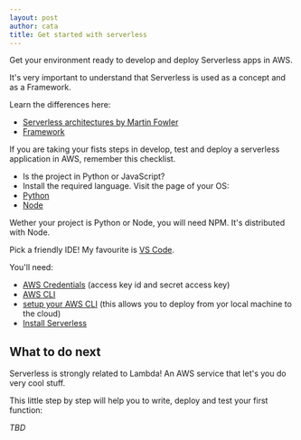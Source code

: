 ```yaml
---
layout: post
author: cata
title: Get started with serverless
---
```

Get your environment ready to develop and deploy Serverless apps in AWS.

It's very important to understand that Serverless is used as a concept and as a Framework.

Learn the differences here:
- [Serverless architectures by Martin Fowler](https://martinfowler.com/articles/serverless.html)
- [Framework](https://www.serverless.com)

If you are taking your fists steps in develop, test and deploy a serverless application in AWS, remember this checklist.

- Is the project in Python or JavaScript?
- Install the required language. Visit the page of your OS:
- [Python](https://www.python.org)
- [Node](https://nodejs.org/)

Wether your project is Python or Node, you will need NPM.  It's distributed with Node.

Pick a friendly IDE! My favourite is [VS Code](https://code.visualstudio.com/).

You'll need:
- [AWS Credentials](https://docs.aws.amazon.com/general/latest/gr/aws-sec-cred-types.html) (access key id and secret access key)
- [AWS CLI](https://docs.aws.amazon.com/cli/latest/userguide/cli-chap-install.html)
- [setup your AWS CLI](https://docs.aws.amazon.com/cli/latest/userguide/cli-configure-quickstart.html) (this allows you to deploy from yor local machine to the cloud)
- [Install Serverless](https://www.serverless.com/framework/docs/providers/aws/guide/installation/)


## What to do next

Serverless is strongly related to Lambda! An AWS service that let's you do very cool stuff.

This little step by step will help you to write, deploy and test your first function:

*TBD*

